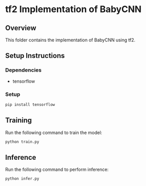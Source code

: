 # tf2 Implementation of BabyCNN

## Overview
This folder contains the implementation of BabyCNN using tf2.

## Setup Instructions
### Dependencies
- tensorflow

### Setup
```sh
pip install tensorflow
```

## Training
Run the following command to train the model:
```sh
python train.py
```

## Inference
Run the following command to perform inference:
```sh
python infer.py
```
